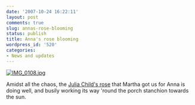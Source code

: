 ```yaml
---
date: '2007-10-24 16:22:11'
layout: post
comments: true
slug: annas-rose-blooming
status: publish
title: Anna's rose blooming
wordpress_id: '520'
categories:
- News and updates
---
```





[![IMG_0108.jpg](http://www.phfactor.net/wp/wp-photos/thumb.20071024-162210-2.jpg)](http://www.phfactor.net/wp/wp-photos/20071024-162210-2.jpg)


 Amidst all the chaos, the [Julia Child's rose](http://www.weeksroses.com/JuliaChild.php) that Martha got us for Anna is   doing well, and busily working its way 'round the porch stanchion   towards the sun.
